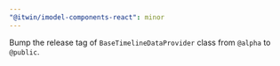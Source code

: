 ```yaml
---
"@itwin/imodel-components-react": minor
---
```


Bump the release tag of `BaseTimelineDataProvider` class from `@alpha` to `@public`.
